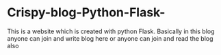 # Crispy-blog-Python-Flask-
This is a website which is created with python Flask. Basically in this blog anyone can join and write blog here or anyone can join and read the blog also
